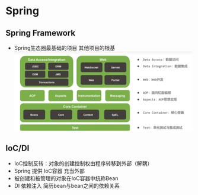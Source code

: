 # Spring
## Spring Framework
- Spring生态圈最基础的项目  其他项目的根基
![Alt text](image.png)
## IoC/DI 
- IoC控制反转：对象的创建控制权由程序转移到外部（解耦）
- Spring 提供 IoC容器 充当外部
- 被创建和被管理的对象在IoC容器中统称Bean
- DI 依赖注入 简历bean与bean之间的依赖关系